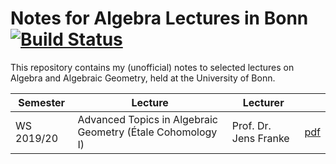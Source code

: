 # Notes for Algebra Lectures in Bonn [![Build Status](https://travis-ci.org/FlorianAdler/AlgebraBonn.svg?branch=master)](https://travis-ci.org/FlorianAdler/AlgebraBonn)

This repository contains my (unofficial) notes to selected lectures on Algebra and Algebraic Geometry, held at the University of Bonn.

| Semester | Lecture | Lecturer | |
| --- | --- | --- | --- |
| WS 2019/20 | Advanced Topics in Algebraic Geometry (Étale Cohomology I) | Prof. Dr. Jens Franke | [pdf](https://florianadler.github.io/AlgebraBonn/EtaleI.pdf) |
